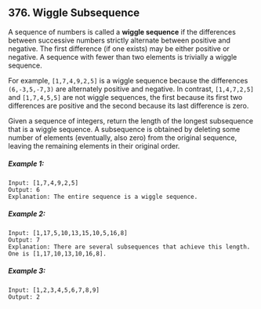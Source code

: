 ## 376. Wiggle Subsequence

A sequence of numbers is called a **wiggle sequence** if the differences between successive numbers strictly alternate between positive and negative. The first difference (if one exists) may be either positive or negative. A sequence with fewer than two elements is trivially a wiggle sequence.

For example, ```[1,7,4,9,2,5]``` is a wiggle sequence because the differences ```(6,-3,5,-7,3)``` are alternately positive and negative. In contrast, ```[1,4,7,2,5]``` and ```[1,7,4,5,5]``` are not wiggle sequences, the first because its first two differences are positive and the second because its last difference is zero.

Given a sequence of integers, return the length of the longest subsequence that is a wiggle sequence. A subsequence is obtained by deleting some number of elements (eventually, also zero) from the original sequence, leaving the remaining elements in their original order.

##### Example 1:
```
Input: [1,7,4,9,2,5]
Output: 6
Explanation: The entire sequence is a wiggle sequence.
```
##### Example 2:
```
Input: [1,17,5,10,13,15,10,5,16,8]
Output: 7
Explanation: There are several subsequences that achieve this length. One is [1,17,10,13,10,16,8].
```
##### Example 3:
```
Input: [1,2,3,4,5,6,7,8,9]
Output: 2
```